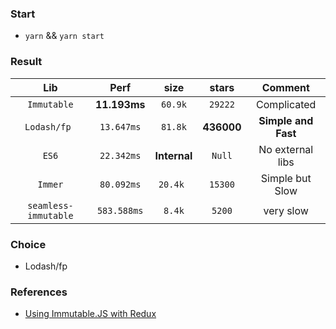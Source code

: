 ### Start
- `yarn` && `yarn start`

### Result

|         Lib          |     Perf     |     size     |   stars    |       Comment       |
| :------------------: | :----------: | :----------: | :--------: | :-----------------: |
|     `Immutable`      | **11.193ms** |   `60.9k`    |  `29222`   |     Complicated     |
|     `Lodash/fp `     |  `13.647ms`  |   `81.8k`    | **436000** | **Simple and Fast** |
|        `ES6`         |  `22.342ms`  | **Internal** |   `Null`   |  No external libs   |
|       `Immer`        |  `80.092ms`  |   `20.4k `   |  `15300`   |   Simple but Slow   |
| `seamless-immutable` | `583.588ms`  |    `8.4k`    |   `5200`   |      very slow      |

### Choice
- Lodash/fp

### References
- [Using Immutable.JS with Redux](https://redux.js.org/recipes/using-immutablejs-with-redux/)

